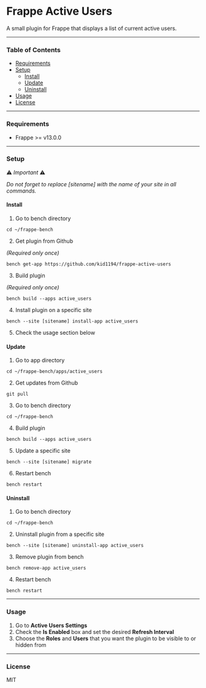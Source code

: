 # Frappe Active Users

A small plugin for Frappe that displays a list of current active users.

---

### Table of Contents
<ul>
    <li><a href="#requirements">Requirements</a></li>
    <li>
        <a href="#setup">Setup</a>
        <ul>
            <li><a href="#install">Install</a></li>
            <li><a href="#update">Update</a></li>
            <li><a href="#uninstall">Uninstall</a></li>
        </ul>
    </li>
    <li><a href="#usage">Usage</a></li>
    <li><a href="#license">License</a></li>
</ul>

---

### Requirements
- Frappe >= v13.0.0

---

### Setup

⚠️ *Important* ⚠️

*Do not forget to replace [sitename] with the name of your site in all commands.*

#### Install
1. Go to bench directory

```
cd ~/frappe-bench
```

2. Get plugin from Github

*(Required only once)*

```
bench get-app https://github.com/kid1194/frappe-active-users
```

3. Build plugin

*(Required only once)*

```
bench build --apps active_users
```

4. Install plugin on a specific site

```
bench --site [sitename] install-app active_users
```

5. Check the usage section below

#### Update
1. Go to app directory

```
cd ~/frappe-bench/apps/active_users
```

2. Get updates from Github

```
git pull
```

3. Go to bench directory

```
cd ~/frappe-bench
```

4. Build plugin

```
bench build --apps active_users
```

5. Update a specific site

```
bench --site [sitename] migrate
```

6. Restart bench

```
bench restart
```

#### Uninstall
1. Go to bench directory

```
cd ~/frappe-bench
```

2. Uninstall plugin from a specific site

```
bench --site [sitename] uninstall-app active_users
```

3. Remove plugin from bench

```
bench remove-app active_users
```

4. Restart bench

```
bench restart
```

---

### Usage
1. Go to **Active Users Settings**
2. Check the **Is Enabled** box and set the desired **Refresh Interval**
3. Choose the **Roles** and **Users** that you want the plugin to be visible to or hidden from

---

### License
MIT

